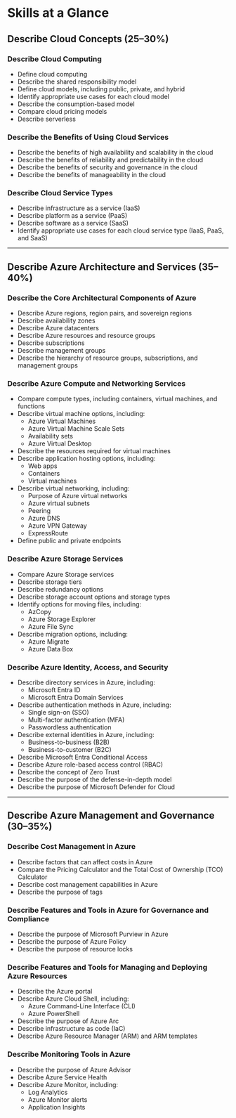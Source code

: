 # Skills at a Glance

## Describe Cloud Concepts (25–30%)

### Describe Cloud Computing

- Define cloud computing
- Describe the shared responsibility model
- Define cloud models, including public, private, and hybrid
- Identify appropriate use cases for each cloud model
- Describe the consumption-based model
- Compare cloud pricing models
- Describe serverless

### Describe the Benefits of Using Cloud Services

- Describe the benefits of high availability and scalability in the cloud
- Describe the benefits of reliability and predictability in the cloud
- Describe the benefits of security and governance in the cloud
- Describe the benefits of manageability in the cloud

### Describe Cloud Service Types

- Describe infrastructure as a service (IaaS)
- Describe platform as a service (PaaS)
- Describe software as a service (SaaS)
- Identify appropriate use cases for each cloud service type (IaaS, PaaS, and SaaS)

---

## Describe Azure Architecture and Services (35–40%)

### Describe the Core Architectural Components of Azure

- Describe Azure regions, region pairs, and sovereign regions
- Describe availability zones
- Describe Azure datacenters
- Describe Azure resources and resource groups
- Describe subscriptions
- Describe management groups
- Describe the hierarchy of resource groups, subscriptions, and management groups

### Describe Azure Compute and Networking Services

- Compare compute types, including containers, virtual machines, and functions
- Describe virtual machine options, including:
  - Azure Virtual Machines
  - Azure Virtual Machine Scale Sets
  - Availability sets
  - Azure Virtual Desktop
- Describe the resources required for virtual machines
- Describe application hosting options, including:
  - Web apps
  - Containers
  - Virtual machines
- Describe virtual networking, including:
  - Purpose of Azure virtual networks
  - Azure virtual subnets
  - Peering
  - Azure DNS
  - Azure VPN Gateway
  - ExpressRoute
- Define public and private endpoints

### Describe Azure Storage Services

- Compare Azure Storage services
- Describe storage tiers
- Describe redundancy options
- Describe storage account options and storage types
- Identify options for moving files, including:
  - AzCopy
  - Azure Storage Explorer
  - Azure File Sync
- Describe migration options, including:
  - Azure Migrate
  - Azure Data Box

### Describe Azure Identity, Access, and Security

- Describe directory services in Azure, including:
  - Microsoft Entra ID
  - Microsoft Entra Domain Services
- Describe authentication methods in Azure, including:
  - Single sign-on (SSO)
  - Multi-factor authentication (MFA)
  - Passwordless authentication
- Describe external identities in Azure, including:
  - Business-to-business (B2B)
  - Business-to-customer (B2C)
- Describe Microsoft Entra Conditional Access
- Describe Azure role-based access control (RBAC)
- Describe the concept of Zero Trust
- Describe the purpose of the defense-in-depth model
- Describe the purpose of Microsoft Defender for Cloud

---

## Describe Azure Management and Governance (30–35%)

### Describe Cost Management in Azure

- Describe factors that can affect costs in Azure
- Compare the Pricing Calculator and the Total Cost of Ownership (TCO) Calculator
- Describe cost management capabilities in Azure
- Describe the purpose of tags

### Describe Features and Tools in Azure for Governance and Compliance

- Describe the purpose of Microsoft Purview in Azure
- Describe the purpose of Azure Policy
- Describe the purpose of resource locks

### Describe Features and Tools for Managing and Deploying Azure Resources

- Describe the Azure portal
- Describe Azure Cloud Shell, including:
  - Azure Command-Line Interface (CLI)
  - Azure PowerShell
- Describe the purpose of Azure Arc
- Describe infrastructure as code (IaC)
- Describe Azure Resource Manager (ARM) and ARM templates

### Describe Monitoring Tools in Azure

- Describe the purpose of Azure Advisor
- Describe Azure Service Health
- Describe Azure Monitor, including:
  - Log Analytics
  - Azure Monitor alerts
  - Application Insights
